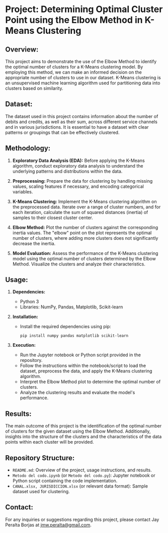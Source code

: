 # Project: Determining Optimal Cluster Point using the Elbow Method in K-Means Clustering

## Overview:

This project aims to demonstrate the use of the Elbow Method to identify the optimal number of clusters for a K-Means clustering model. By employing this method, we can make an informed decision on the appropriate number of clusters to use in our dataset. K-Means clustering is an unsupervised machine learning algorithm used for partitioning data into clusters based on similarity.

## Dataset:

The dataset used in this project contains information about the number of debits and credits, as well as their sum, across different service channels and in various jurisdictions. It is essential to have a dataset with clear patterns or groupings that can be effectively clustered.

## Methodology:

1. **Exploratory Data Analysis (EDA):** Before applying the K-Means algorithm, conduct exploratory data analysis to understand the underlying patterns and distributions within the data.

2. **Preprocessing:** Prepare the data for clustering by handling missing values, scaling features if necessary, and encoding categorical variables.

3. **K-Means Clustering:** Implement the K-Means clustering algorithm on the preprocessed data. Iterate over a range of cluster numbers, and for each iteration, calculate the sum of squared distances (inertia) of samples to their closest cluster center.

4. **Elbow Method:** Plot the number of clusters against the corresponding inertia values. The "elbow" point on the plot represents the optimal number of clusters, where adding more clusters does not significantly decrease the inertia.

5. **Model Evaluation:** Assess the performance of the K-Means clustering model using the optimal number of clusters determined by the Elbow Method. Visualize the clusters and analyze their characteristics.

## Usage:

1. **Dependencies:**
   - Python 3
   - Libraries: NumPy, Pandas, Matplotlib, Scikit-learn

2. **Installation:**
   - Install the required dependencies using pip:
     ```
     pip install numpy pandas matplotlib scikit-learn
     ```

3. **Execution:**
   - Run the Jupyter notebook or Python script provided in the repository.
   - Follow the instructions within the notebook/script to load the dataset, preprocess the data, and apply the K-Means clustering algorithm.
   - Interpret the Elbow Method plot to determine the optimal number of clusters.
   - Analyze the clustering results and evaluate the model's performance.

## Results:

The main outcome of this project is the identification of the optimal number of clusters for the given dataset using the Elbow Method. Additionally, insights into the structure of the clusters and the characteristics of the data points within each cluster will be provided.

## Repository Structure:

- `README.md`: Overview of the project, usage instructions, and results.
- `Metodo del codo.ipynb` (or `Metodo del codo.py`): Jupyter notebook or Python script containing the code implementation.
- `CANAL.xlsx, JURISDICCION.xlsx` (or relevant data format): Sample dataset used for clustering.

## Contact:

For any inquiries or suggestions regarding this project, please contact Jay Peralta Borjas at jmw.peralta@gmail.com.
